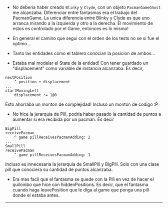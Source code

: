 - No deberia haber creado `Blinky` y `Clyde`, con un objeto `PacmanGameGhost` me alcanzaba. Diferenciar entre fantasmas era el trabajo del PacmanGame. La unica diferencia entre Blinky y Clyde es que uno arranca mirando a la izquierda y otro a la derecha. El movimiento de estos es controlado por el Game, entonces es lo mismo!

- En general el camino que segui con el orden de los tests no se si fue el optimo...

- Tanto las entidades como el tablero conocian la posicion de ambos...

- Estaba mal modelar el State de la entidad! Con tener guardado un "displacement" como variable de instancia alcanzaba. Es decir, 
```
nextPosition
	^ position + displacement
...
startMovingLeft
	displacement := 1@0.
```
Esto ahorraba un monton de complejidad! Incluso un monton de codigo :P


- No hice la jerarquia de Pill, podria haber pasado la cantidad de puntos a aumentar si era recibida por un pacman.  Es decir
```
BigPill
receivePacman
	^ game pillReceivesPacmanAdding: 2
...
SmallPill
receivePacman
	^ game pillReceivesPacmanAdding: 1
```

Incluso es innecesaria la jerarquia de SmallPill y BigPill. Solo con una clase pill que conociera su cantidad de puntos alcanzaba.

- Era mas facil que el fantasma se quede con la Pill en vez de hacer el quilombo que hice con hiddenPositions. Es decir, que el fantasma cuando haga leavePosition que le diga al game que ponga una pill donde el estaba antes.

----
